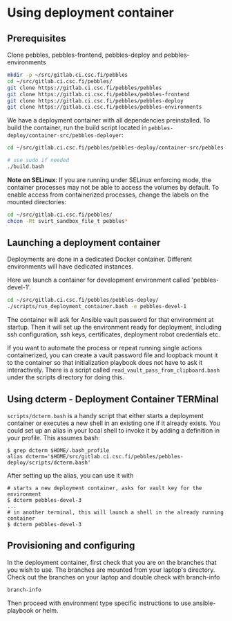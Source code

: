 # Using deployment container

## Prerequisites

Clone pebbles, pebbles-frontend, pebbles-deploy and pebbles-environments

```bash
mkdir -p ~/src/gitlab.ci.csc.fi/pebbles
cd ~/src/gitlab.ci.csc.fi/pebbles/
git clone https://gitlab.ci.csc.fi/pebbles/pebbles
git clone https://gitlab.ci.csc.fi/pebbles/pebbles-frontend
git clone https://gitlab.ci.csc.fi/pebbles/pebbles-deploy
git clone https://gitlab.ci.csc.fi/pebbles/pebbles-environments
```

We have a deployment container with all dependencies preinstalled. To build the container,
run the build script located in `pebbles-deploy/container-src/pebbles-deployer`:

```bash
cd ~/src/gitlab.ci.csc.fi/pebbles/pebbles-deploy/container-src/pebbles-deployer

# use sudo if needed
./build.bash
```

__Note on SELinux__: If you are running under SELinux enforcing mode, the container processes
may not be able to access the volumes by default. To enable access from containerized
processes, change the labels on the mounted directories:

```bash
cd ~/src/gitlab.ci.csc.fi/pebbles/
chcon -Rt svirt_sandbox_file_t pebbles*
```
## Launching a deployment container

Deployments are done in a dedicated Docker container. Different environments will have dedicated instances.

Here we launch a container for development environment called 'pebbles-devel-1'.

```bash
cd ~/src/gitlab.ci.csc.fi/pebbles/pebbles-deploy/
./scripts/run_deployment_container.bash -e pebbles-devel-1 

```
The container will ask for Ansible vault password for that environment at startup. Then it will set up
the environment ready for deployment, including ssh configuration, ssh keys, certificates, deployment robot credentials
etc.

If you want to automate the process or repeat running single actions containerized, you
can create a vault password file and loopback mount it to the container so that
initialization playbook does not have to ask it interactively. There is a
script called `read_vault_pass_from_clipboard.bash` under the scripts directory
for doing this.

## Using dcterm - Deployment Container TERMinal 

`scripts/dcterm.bash` is a handy script that either starts a deployment container or executes a new shell in an 
existing one if it already exists. You could set up an alias in your local shell to invoke it by adding a definition
in your profile. This assumes bash:

```shell script
$ grep dcterm $HOME/.bash_profile
alias dcterm='$HOME/src/gitlab.ci.csc.fi/pebbles/pebbles-deploy/scripts/dcterm.bash'
```

After setting up the alias, you can use it with

```
# starts a new deployment container, asks for vault key for the environment
$ dcterm pebbles-devel-3
...
# in another terminal, this will launch a shell in the already running container 
$ dcterm pebbles-devel-3
```

## Provisioning and configuring

In the deployment container, first check that you are on the branches that you wish to use. The branches are mounted
from your laptop's directory. Check out the branches on your laptop and double check with branch-info 

```bash
branch-info
```

Then proceed with environment type specific instructions to use ansible-playbook or helm.
